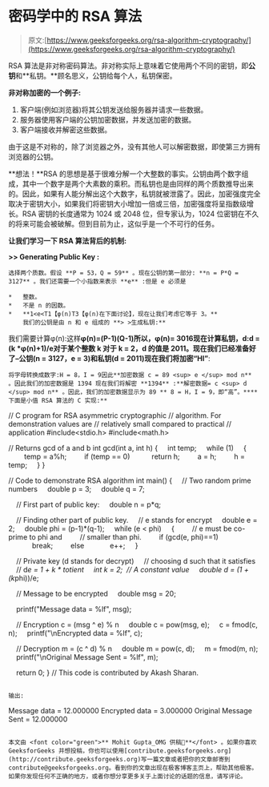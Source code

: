# 密码学中的 RSA 算法

> 原文:[https://www.geeksforgeeks.org/rsa-algorithm-cryptography/](https://www.geeksforgeeks.org/rsa-algorithm-cryptography/)

RSA 算法是非对称密码算法。非对称实际上意味着它使用两个不同的密钥，即**公钥**和**私钥。**顾名思义，公钥给每个人，私钥保密。

**非对称加密的一个例子:**

1.  客户端(例如浏览器)将其公钥发送给服务器并请求一些数据。
2.  服务器使用客户端的公钥加密数据，并发送加密的数据。
3.  客户端接收并解密这些数据。

由于这是不对称的，除了浏览器之外，没有其他人可以解密数据，即使第三方拥有浏览器的公钥。

**想法！**RSA 的思想是基于很难分解一个大整数的事实。公钥由两个数字组成，其中一个数字是两个大素数的乘积。而私钥也是由同样的两个质数推导出来的。因此，如果有人能分解出这个大数字，私钥就被泄露了。因此，加密强度完全取决于密钥大小，如果我们将密钥大小增加一倍或三倍，加密强度将呈指数级增长。RSA 密钥的长度通常为 1024 或 2048 位，但专家认为，1024 位密钥在不久的将来可能会被破解。但到目前为止，这似乎是一个不可行的任务。

**让我们学习一下 RSA 算法背后的机制:**

**>> Generating Public Key :**

```
选择两个质数。假设 **P = 53，Q = 59** 。现在公钥的第一部分: **n = P*Q = 3127** 。我们还需要一个小指数来表示 **e** :但是 e 必须是

*   整数。
*   不是 n 的因数。
*   **1<e<T1【φ(n)T3【φ(n)在下面讨论】，现在让我们考虑它等于 3。**
    我们的公钥是由 n 和 e 组成的 **> >生成私钥:**

```
我们需要计算φ(n):这样**φ(n)=(P-1)(Q-1)**所以，φ(n)= 3016现在计算私钥，**d**:**d =(k *φ(n)+1)/e**对于某个整数 k 对于 k = 2，d 的值是 2011。现在我们已经准备好了–公钥(n = 3127，e = 3)和私钥(d = 2011)现在我们将加密**“HI”**:

```
将字母转换成数字:H = 8，I = 9因此**加密数据 c = 89 <sup> e </sup> mod n** 。因此我们的加密数据是 1394 现在我们将解密 **1394** :**解密数据= c <sup> d </sup> mod n** 。因此，我们的加密数据显示为 89 ** 8 = H，I = 9，即“高”。****下面是小值 RSA 算法的 C 实现:**

```
// C program for RSA asymmetric cryptographic
// algorithm. For demonstration values are
// relatively small compared to practical
// application
#include<stdio.h>
#include<math.h>

// Returns gcd of a and b
int gcd(int a, int h)
{
    int temp;
    while (1)
    {
        temp = a%h;
        if (temp == 0)
          return h;
        a = h;
        h = temp;
    }
}

// Code to demonstrate RSA algorithm
int main()
{
    // Two random prime numbers
    double p = 3;
    double q = 7;

    // First part of public key:
    double n = p*q;

    // Finding other part of public key.
    // e stands for encrypt
    double e = 2;
    double phi = (p-1)*(q-1);
    while (e < phi)
    {
        // e must be co-prime to phi and
        // smaller than phi.
        if (gcd(e, phi)==1)
            break;
        else
            e++;
    }

    // Private key (d stands for decrypt)
    // choosing d such that it satisfies
    // d*e = 1 + k * totient
    int k = 2;  // A constant value
    double d = (1 + (k*phi))/e;

    // Message to be encrypted
    double msg = 20;

    printf("Message data = %lf", msg);

    // Encryption c = (msg ^ e) % n
    double c = pow(msg, e);
    c = fmod(c, n);
    printf("\nEncrypted data = %lf", c);

    // Decryption m = (c ^ d) % n
    double m = pow(c, d);
    m = fmod(m, n);
    printf("\nOriginal Message Sent = %lf", m);

    return 0;
}
// This code is contributed by Akash Sharan.
```

输出:

```
Message data = 12.000000
Encrypted data = 3.000000
Original Message Sent = 12.000000

```

本文由 <font color="green">** Mohit Gupta_OMG 供稿🙂**</font> 。如果你喜欢 GeeksforGeeks 并想投稿，你也可以使用[contribute.geeksforgeeks.org](http://contribute.geeksforgeeks.org)写一篇文章或者把你的文章邮寄到 contribute@geeksforgeeks.org。看到你的文章出现在极客博客主页上，帮助其他极客。如果你发现任何不正确的地方，或者你想分享更多关于上面讨论的话题的信息，请写评论。

```

```

```